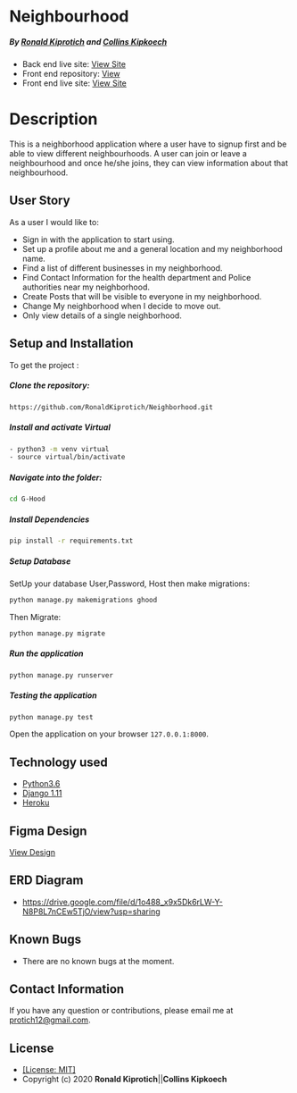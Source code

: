 # Neighbourhood

##### By [Ronald Kiprotich](https://github.com/RonaldKiprotich) and [Collins Kipkoech](https://github.com/kipkoech-msojo)


* Back end live site: [View Site](https://rayneighborhood.herokuapp.com/)
* Front end repository: [View](https://github.com/felkiriinya/Neighbourhood-Frontend)
* Front end live site: [View Site](https://neighbourhoodgroup.netlify.app/)
  
# Description  
This is a neighborhood application where a user have to signup first and be able to view different neighbourhoods. A user can join or leave a neighbourhood and once he/she joins, they can view information about that neighbourhood.


 
## User Story  
As a user I would like to:
* Sign in with the application to start using.
* Set up a profile about me and a general location and my neighborhood name.
* Find a list of different businesses in my neighborhood.
* Find Contact Information for the health department and Police authorities near my neighborhood.
* Create Posts that will be visible to everyone in my neighborhood.
* Change My neighborhood when I decide to move out.
* Only view details of a single neighborhood.  
  

  
## Setup and Installation  
To get the project : 
  
##### Clone the repository:  
 ```bash 
 https://github.com/RonaldKiprotich/Neighborhood.git
```

##### Install and activate Virtual  
 ```bash 
- python3 -m venv virtual 
- source virtual/bin/activate  
```  


##### Navigate into the folder:
 ```bash 
cd G-Hood 
```

##### Install Dependencies  
 ```bash 
 pip install -r requirements.txt 
```  
 ##### Setup Database  
  SetUp your database User,Password, Host then make migrations:
 ```bash 
python manage.py makemigrations ghood
 ``` 
 Then Migrate: 
 ```bash 
 python manage.py migrate 
```
##### Run the application  
 ```bash 
 python manage.py runserver 
``` 
##### Testing the application  
 ```bash 
 python manage.py test 
```
Open the application on your browser `127.0.0.1:8000`.  
 
 
 
## Technology used  
  
* [Python3.6](https://www.python.org/)  
* [Django 1.11](https://docs.djangoproject.com/en/1.1/)  
* [Heroku](https://heroku.com)  

## Figma Design
[View Design](https://1drv.ms/p/s!AhtkLGb6CU57hh5WwxwWiOG9TqdA?e=VNHhW7)

## ERD Diagram

* https://drive.google.com/file/d/1o488_x9x5Dk6rLW-Y-N8P8L7nCEw5TjO/view?usp=sharing
  
  
## Known Bugs  
* There are no known bugs at the moment.
  
## Contact Information   
If you have any question or contributions, please email me at protich12@gmail.com.
  

## License
* [[License: MIT]](LICENSE.md)
* Copyright (c) 2020 **Ronald Kiprotich**||**Collins Kipkoech**